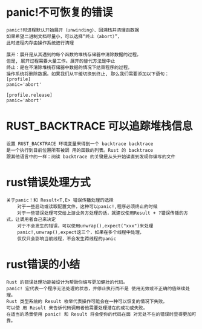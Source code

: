 # panic!不可恢复的错误
    panic!时进程默认开始展开（unwinding）、回溯栈并清理函数据
    如果希望二进制文档尽量小，可以选择“终止（abort）”，
    此时进程内存由操作系统进行清理

    展开：展开是从其遇到的每个函数的堆栈存储器中清除数据的过程。
    但是, 展开过程需要大量工作。展开的替代方法是中止
    终止：是在不清除堆栈存储器中数据的情况下结束程序的过程。
    操作系统将删除数据。如果我们从平缓切换到终止, 那么我们需要添加以下语句：
    [profile]
    panic='abort'
    
    [profile.release]
    panic='abort'

# RUST_BACKTRACE 可以追踪堆栈信息
    设置 RUST_BACKTRACE 环境变量来得到一个 backtrace backtrace 
    是一个执行到目前位置所有被调 用的函数的列表。Rust 的 backtrace 
    跟其他语言中的一样：阅读 backtrace 的关键是从头开始读直到发现你编写的文件

# rust错误处理方式
    关于panic！和 Result<T,E> 错误传播处理的选择
        对于一些启动或读取配置文件，这种可以panic!,程序必须终止的时候
        对于一些错误处理可交给上游业务方处理的话，就建议使用Result + ?错误传播的方式，让调用者自己来决定
        对于不会发生的错误，可以使用unwrap(),expect("xxx")来处理
        panic!,unwrap(),expect这三个，如果在多个线程中处理，
        仅仅只会影响当前线程，不会发生跨线程的panic

# rust错误的小结
    Rust 的错误处理功能被设计为帮助你编写更加健壮的代码。
    panic! 宏代表一个程序无法处理的状态，并停止执行而不是 使用无效或不正确的值继续处理。
    Rust 类型系统的 Result 枚举代表操作可能会在一种可以恢复的情况下失败。
    可以使 用 Result 来告诉代码调用者他需要处理潜在的成功或失败。
    在适当的场景使用 panic! 和 Result 将会使你的代码在面 对无处不在的错误时显得更加可靠。
